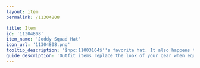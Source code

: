 ```yaml
---
layout: item
permalink: /11304808

title: Item
id: '11304808'
item_name: 'Joddy Squad Hat'
icon_url: '11304808.png'
tooltip_description: '$npc:11003164$''s favorite hat. It also happens to be standard issue for the $map:02000001$ Royal Guard.'
guide_description: 'Outfit items replace the look of your gear when equipped.'
---
```

